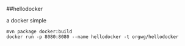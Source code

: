 ##hellodocker

a docker simple 

```shell
mvn package docker:build
docker run -p 8080:8080 --name hellodocker -t orgwg/hellodocker 
```

